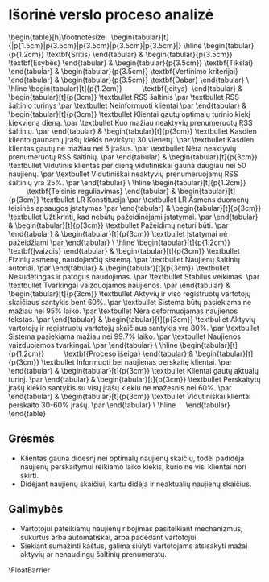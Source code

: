 # Išorinė verslo proceso analizė


\begin{table}[h]\footnotesize
    \begin{tabular}[t]{|p{1.5cm}|p{3.5cm}|p{3.5cm}|p{3.5cm}|p{3.5cm}|}
	\hline
        \begin{tabular}{p{1.2cm}} 
            \textbf{Sritis}
        \end{tabular} & 
        \begin{tabular}{p{3.5cm}} 
            \textbf{Esybės}
        \end{tabular} & 
        \begin{tabular}{p{3.5cm}} 
            \textbf{Tikslai}
        \end{tabular} & 
        \begin{tabular}{p{3.5cm}} 
            \textbf{Vertinimo kriterijai}
        \end{tabular} & 
        \begin{tabular}{p{3.5cm}} 
            \textbf{Dabar}
        \end{tabular} \\ 
	\hline
        \begin{tabular}[t]{p{1.2cm}} 
            \textbf{Įeitys} 
        \end{tabular} & 
        \begin{tabular}[t]{p{3cm}} 
            \textbullet RSS šaltinis \par
            \textbullet RSS šaltinio turinys \par
            \textbullet Neinformuoti klientai \par
        \end{tabular} & 
        \begin{tabular}[t]{p{3cm}} 
            \textbullet Klientai gautų optimalų turinio kiekį kiekvieną dieną. \par
            \textbullet Kuo mažiau neaktyvių prenumeruotų RSS šaltinių. \par 
        \end{tabular} & 
        \begin{tabular}[t]{p{3cm}} 
            \textbullet Kasdien kliento gaunamų įrašų kiekis neviršytų 30 vienetų. \par 
            \textbullet Kasdien klientas gautų ne mažiau nei 5 įrašus. \par 
            \textbullet Nėra neaktyvių prenumeruotų RSS šaltinių. \par
         \end{tabular} & 
        \begin{tabular}[t]{p{3cm}} 
            \textbullet Vidutinis klientas per dieną vidutiniškai gauna daugiau nei 50 naujienų. \par 
            \textbullet Vidutiniškai neaktyvių prenumeruojamų RSS šaltinių yra 25\%. \par 
        \end{tabular} \\ 
	\hline
        \begin{tabular}[t]{p{1.2cm}} 
            \textbf{Teisinis reguliavimas}
        \end{tabular} & 
        \begin{tabular}[t]{p{3cm}} 
            \textbullet LR Konstitucija  \par
            \textbullet LR Asmens duomenų teisinės apsaugos įstatymas  \par
        \end{tabular} & 
        \begin{tabular}[t]{p{3cm}}
            \textbullet Užtikrinti, kad nebūtų pažeidinėjami įstatymai. \par 
        \end{tabular} & 
        \begin{tabular}[t]{p{3cm}}
            \textbullet Pažeidimų neturi būti. \par 
        \end{tabular} & 
        \begin{tabular}[t]{p{3cm}} 
            \textbullet Įstatymai nė pažeidžiami  \par
        \end{tabular} \\ 
	\hline
        \begin{tabular}[t]{p{1.2cm}} 
           \textbf{Įvaizdis}
        \end{tabular} & 
        \begin{tabular}[t]{p{3cm}} 
            \textbullet Fizinių asmenų, naudojančių sistemą.  \par
            \textbullet Naujienų šaltinių autoriai.  \par
        \end{tabular} & 
        \begin{tabular}[t]{p{3cm}} 
            \textbullet Nesudėtingas ir patogus naudojimas. \par 
            \textbullet Stabilus veikimas. \par 
            \textbullet Tvarkingai vaizduojamos naujienos. \par 
        \end{tabular} & 
        \begin{tabular}[t]{p{3cm}} 
            \textbullet Aktyvių ir viso registruotų vartotojų skaičiaus santykis bent 60\%. \par 
            \textbullet Sistema būtų pasiekiama ne mažiau nei 95\% laiko. \par 
            \textbullet Nėra deformuojamas naujienos tekstas. \par 
        \end{tabular} & 
        \begin{tabular}[t]{p{3cm}} 
            \textbullet Aktyvių vartotojų ir registruotų vartotojų skaičiaus santykis yra 80\%. \par 
            \textbullet Sistema pasiekiama mažiau nei 99.7\% laiko.  \par
            \textbullet Naujienos vaizduojamos tvarkingai.  \par
        \end{tabular} \\ 
	\hline
        \begin{tabular}[t]{p{1.2cm}} 
            \textbf{Proceso išeiga}
        \end{tabular} & 
        \begin{tabular}[t]{p{3cm}} 
            \textbullet Informuoti bei naujienas perskaitę klientai. \par 
        \end{tabular} & 
        \begin{tabular}[t]{p{3cm}} 
            \textbullet Klientai gautų aktualų turinį. \par
        \end{tabular} & 
        \begin{tabular}[t]{p{3cm}} 
            \textbullet Perskaitytų įrašų kiekio santykis su visų įrašų kiekiu ne mažesnis nei 60\%. \par
        \end{tabular} & 
        \begin{tabular}[t]{p{3cm}} 
            \textbullet Vidutiniškai klientai perskaito 30-60\% įrašų. \par
        \end{tabular} \\
	    \hline
    \end{tabular} 
\end{table}

## Grėsmės

- Klientas gauna didesnį nei optimalų naujienų skaičių, todėl padidėja naujienų perskaitymui reikiamo laiko kiekis, kurio ne visi klientai nori skirti.
- Didėjant naujienų skaičiui, kartu didėja ir neaktualių naujienų skaičius.

## Galimybės

- Vartotojui pateikiamų naujienų ribojimas pasitelkiant mechanizmus, sukurtus arba automatiškai, arba padedant vartotojui.
- Siekiant sumažinti kaštus, galima siūlyti vartotojams atsisakyti mažai aktyvių ar nenaudingų šaltinių prenumeratų.

\FloatBarrier
